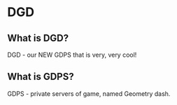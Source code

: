 # DGD
## What is DGD?
DGD - our NEW GDPS that is very, very cool!
## What is GDPS?
GDPS - private servers of game, named Geometry dash.
